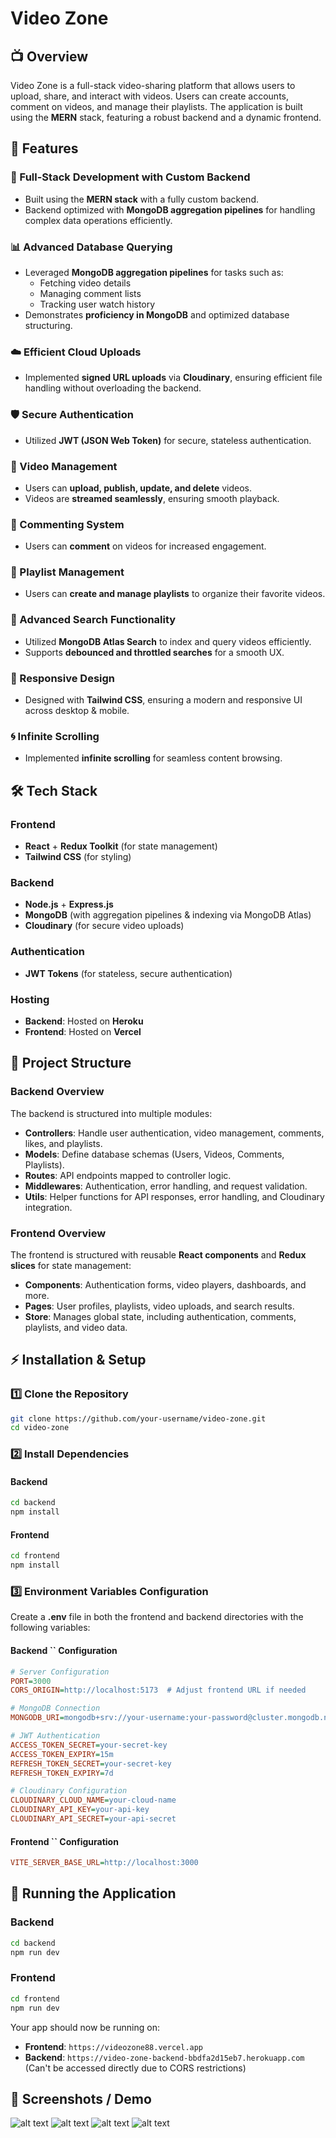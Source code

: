 # Video Zone

## 📺 Overview

Video Zone is a full-stack video-sharing platform that allows users to upload, share, and interact with videos. Users can create accounts, comment on videos, and manage their playlists. The application is built using the **MERN** stack, featuring a robust backend and a dynamic frontend.

## 🚀 Features

### **🔹 Full-Stack Development with Custom Backend**

- Built using the **MERN stack** with a fully custom backend.
- Backend optimized with **MongoDB aggregation pipelines** for handling complex data operations efficiently.

### **📊 Advanced Database Querying**

- Leveraged **MongoDB aggregation pipelines** for tasks such as:
  - Fetching video details
  - Managing comment lists
  - Tracking user watch history
- Demonstrates **proficiency in MongoDB** and optimized database structuring.

### **☁️ Efficient Cloud Uploads**

- Implemented **signed URL uploads** via **Cloudinary**, ensuring efficient file handling without overloading the backend.

### **🛡️ Secure Authentication**

- Utilized **JWT (JSON Web Token)** for secure, stateless authentication.

### **🎥 Video Management**

- Users can **upload, publish, update, and delete** videos.
- Videos are **streamed seamlessly**, ensuring smooth playback.

### **💬 Commenting System**

- Users can **comment** on videos for increased engagement.

### **📂 Playlist Management**

- Users can **create and manage playlists** to organize their favorite videos.

### **🔎 Advanced Search Functionality**

- Utilized **MongoDB Atlas Search** to index and query videos efficiently.
- Supports **debounced and throttled searches** for a smooth UX.

### **📱 Responsive Design**

- Designed with **Tailwind CSS**, ensuring a modern and responsive UI across desktop & mobile.

### **🌀 Infinite Scrolling**

- Implemented **infinite scrolling** for seamless content browsing.

## 🛠️ Tech Stack

### **Frontend**

- **React** + **Redux Toolkit** (for state management)
- **Tailwind CSS** (for styling)

### **Backend**

- **Node.js** + **Express.js**
- **MongoDB** (with aggregation pipelines & indexing via MongoDB Atlas)
- **Cloudinary** (for secure video uploads)

### **Authentication**

- **JWT Tokens** (for stateless, secure authentication)

### **Hosting**

- **Backend**: Hosted on **Heroku**
- **Frontend**: Hosted on **Vercel**

## 📂 Project Structure

### **Backend Overview**

The backend is structured into multiple modules:

- **Controllers**: Handle user authentication, video management, comments, likes, and playlists.
- **Models**: Define database schemas (Users, Videos, Comments, Playlists).
- **Routes**: API endpoints mapped to controller logic.
- **Middlewares**: Authentication, error handling, and request validation.
- **Utils**: Helper functions for API responses, error handling, and Cloudinary integration.

### **Frontend Overview**

The frontend is structured with reusable **React components** and **Redux slices** for state management:

- **Components**: Authentication forms, video players, dashboards, and more.
- **Pages**: User profiles, playlists, video uploads, and search results.
- **Store**: Manages global state, including authentication, comments, playlists, and video data.

## ⚡ Installation & Setup

### **1️⃣ Clone the Repository**

```sh
git clone https://github.com/your-username/video-zone.git
cd video-zone
```

### **2️⃣ Install Dependencies**

#### **Backend**

```sh
cd backend
npm install
```

#### **Frontend**

```sh
cd frontend
npm install
```

### **3️⃣ Environment Variables Configuration**

Create a **.env** file in both the frontend and backend directories with the following variables:

#### **Backend **``** Configuration**

```ini
# Server Configuration
PORT=3000
CORS_ORIGIN=http://localhost:5173  # Adjust frontend URL if needed

# MongoDB Connection
MONGODB_URI=mongodb+srv://your-username:your-password@cluster.mongodb.net/dbname

# JWT Authentication
ACCESS_TOKEN_SECRET=your-secret-key
ACCESS_TOKEN_EXPIRY=15m
REFRESH_TOKEN_SECRET=your-secret-key
REFRESH_TOKEN_EXPIRY=7d

# Cloudinary Configuration
CLOUDINARY_CLOUD_NAME=your-cloud-name
CLOUDINARY_API_KEY=your-api-key
CLOUDINARY_API_SECRET=your-api-secret
```

#### **Frontend **``** Configuration**

```ini
VITE_SERVER_BASE_URL=http://localhost:3000
```

## 🔧 Running the Application

### **Backend**

```sh
cd backend
npm run dev
```

### **Frontend**

```sh
cd frontend
npm run dev
```

Your app should now be running on:

- **Frontend**: `https://videozone88.vercel.app`
- **Backend**: `https://video-zone-backend-bbdfa2d15eb7.herokuapp.com` (Can't be accessed directly due to CORS restrictions)

## 🎥 Screenshots / Demo

![alt text](demo-1.png)
![alt text](demo-2.png)
![alt text](demo-3.png)
![alt text](demo-4.png)
